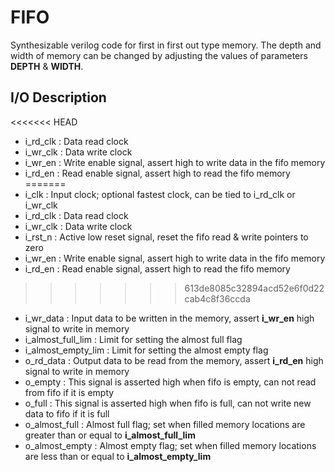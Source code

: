 # FIFO
Synthesizable verilog code for first in first out type memory. The depth and width of memory can be changed by adjusting the values of parameters **DEPTH** & **WIDTH**.
## I/O Description
<<<<<<< HEAD
- i_rd_clk           : Data read clock
- i_wr_clk           : Data write clock
- i_wr_en	         : Write enable signal, assert high to write data in the fifo memory
- i_rd_en	         : Read enable signal, assert high to read the fifo memory
=======
- i_clk		           : Input clock; optional fastest clock, can be tied to i_rd_clk or i_wr_clk
- i_rd_clk           : Data read clock
- i_wr_clk           : Data write clock
- i_rst_n	           : Active low reset signal, reset the fifo read & write pointers to zero
- i_wr_en	           : Write enable signal, assert high to write data in the fifo memory
- i_rd_en	           : Read enable signal, assert high to read the fifo memory
>>>>>>> 613de8085c32894acd52e6f0d22cab4c8f36ccda
- i_wr_data	         : Input data to be written in the memory, assert **i_wr_en** high signal to write in memory
- i_almost_full_lim  : Limit for setting the almost full flag
- i_almost_empty_lim : Limit for setting the almost empty flag
- o_rd_data	         : Output data to be read from the memory, assert **i_rd_en** high signal to write in memory
- o_empty	           : This signal is asserted high when fifo is empty, can not read from fifo if it is empty
- o_full             : This signal is asserted high when fifo is full, can not write new data to fifo if it is full
- o_almost_full      : Almost full flag; set when filled memory locations are greater than or equal to **i_almost_full_lim**
- o_almost_empty     : Almost empty flag; set when filled memory locations are less than or equal to **i_almost_empty_lim**
